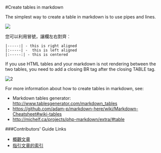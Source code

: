 <properties title="" pageTitle="Create tables in markdown" description="說明如何在 Markdown 中撰寫表格的程式碼。" metaKeywords="" services="" solutions="" documentationCenter="" authors="mblythe" videoId="" scriptId="" manager="dongill" />

<tags ms.service="contributor-guide" ms.devlang="" ms.topic="article" ms.tgt_pltfrm="" ms.workload="" ms.date="09/01/2015" ms.author="mblythe" />

#Create tables in markdown

The simplest way to create a table in markdown is to use pipes and lines.

 ![][1]

您可以利用冒號，讓欄左右對齊︰

  	|-----:| - this is right aligned
  	|:-----| -  this is left aligned
  	|:-----:| - this is centered

If you use HTML tables and your markdown is not rendering between the two tables, you need to add a closing BR tag after the closing TABLE tag.

![2]

For more information about how to create tables in markdown, see:
- Markdown tables generator: http://www.tablesgenerator.com/markdown_tables
- https://github.com/adam-p/markdown-here/wiki/Markdown-Cheatsheet#wiki-tables
- http://michelf.ca/projects/php-markdown/extra/#table

###Contributors' Guide Links

- [概觀文章](./../README.md)
- [指引文章的索引](./contributor-guide-index.md)

<!--image references-->
[1]: ./media/create-tables-markdown/table-markdown.png
[2]: ./media/create-tables-markdown/break-tables.png
